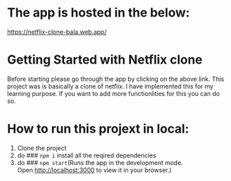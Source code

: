 # The app is hosted in the below:

https://netflix-clone-bala.web.app/

# Getting Started with Netflix clone
Before starting please go through the app by clicking on the above link.
This project was is basically a clone of netflix. I have implemented this for my learning purpose. If you want to add more functionlities for this you can do so.

# How to run this projext in local:
1. Clone the project
2. do ### `npm i` install all the reqired dependencies
3. do ### `npm start`(Runs the app in the development mode.\
Open [http://localhost:3000](http://localhost:3000) to view it in your browser.)
